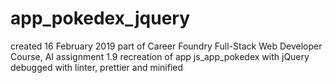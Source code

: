 # app_pokedex_jquery
created 16 February 2019
part of Career Foundry Full-Stack Web Developer Course, AI assignment 1.9
recreation of app js_app_pokedex with jQuery 
debugged with linter, prettier and minified